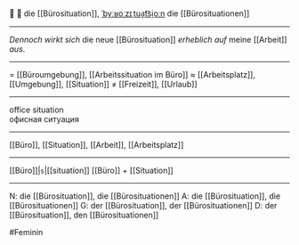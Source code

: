 🏢 🔴 die [[Bürosituation]], [ˈbyːʁoːzɪˌtua̯t͡si̯oːn](https://youglish.com/pronounce/Bürosituation/german)
die [[Bürosituationen]]

---

_Dennoch_ _wirkt sich_ die neue [[Bürosituation]] _erheblich auf_ meine [[Arbeit]] _aus_.

---

= [[Büroumgebung]], [[Arbeitssituation im Büro]]
≈ [[Arbeitsplatz]], [[Umgebung]], [[Situation]]
≠ [[Freizeit]], [[Urlaub]]

---

office situation  
офисная ситуация

---

[[Büro]], [[Situation]], [[Arbeit]], [[Arbeitsplatz]]

---

[[Büro]]|`s`|[[situation]]
[[Büro]] + [[Situation]]

---

N: die [[Bürosituation]], die [[Bürosituationen]]
A: die [[Bürosituation]], die [[Bürosituationen]]
G: der [[Bürosituation]], der [[Bürosituationen]]
D: der [[Bürosituation]], den [[Bürosituationen]]

#Feminin
